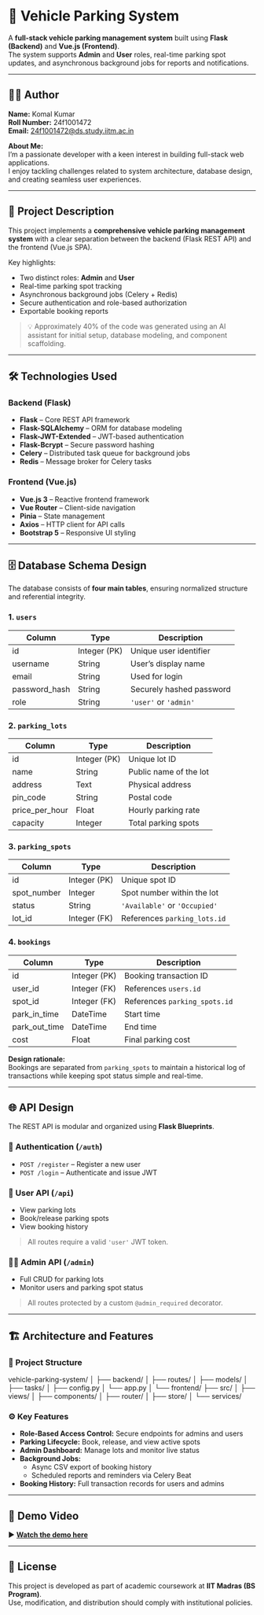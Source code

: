# 🚗 Vehicle Parking System

A **full-stack vehicle parking management system** built using **Flask (Backend)** and **Vue.js (Frontend)**.  
The system supports **Admin** and **User** roles, real-time parking spot updates, and asynchronous background jobs for reports and notifications.

---

## 👨‍💻 Author

**Name:** Komal Kumar  
**Roll Number:** 24f1001472  
**Email:** [24f1001472@ds.study.iitm.ac.in](mailto:24f1001472@ds.study.iitm.ac.in)  

**About Me:**  
I’m a passionate developer with a keen interest in building full-stack web applications.  
I enjoy tackling challenges related to system architecture, database design, and creating seamless user experiences.

---

## 📝 Project Description

This project implements a **comprehensive vehicle parking management system** with a clear separation between the backend (Flask REST API) and the frontend (Vue.js SPA).  

Key highlights:
- Two distinct roles: **Admin** and **User**
- Real-time parking spot tracking
- Asynchronous background jobs (Celery + Redis)
- Secure authentication and role-based authorization
- Exportable booking reports

> 💡 Approximately 40% of the code was generated using an AI assistant for initial setup, database modeling, and component scaffolding.

---

## 🛠️ Technologies Used

### Backend (Flask)
- **Flask** – Core REST API framework  
- **Flask-SQLAlchemy** – ORM for database modeling  
- **Flask-JWT-Extended** – JWT-based authentication  
- **Flask-Bcrypt** – Secure password hashing  
- **Celery** – Distributed task queue for background jobs  
- **Redis** – Message broker for Celery tasks  

### Frontend (Vue.js)
- **Vue.js 3** – Reactive frontend framework  
- **Vue Router** – Client-side navigation  
- **Pinia** – State management  
- **Axios** – HTTP client for API calls  
- **Bootstrap 5** – Responsive UI styling  

---

## 🗄️ Database Schema Design

The database consists of **four main tables**, ensuring normalized structure and referential integrity.

### 1. `users`
| Column | Type | Description |
|---------|------|-------------|
| id | Integer (PK) | Unique user identifier |
| username | String | User’s display name |
| email | String | Used for login |
| password_hash | String | Securely hashed password |
| role | String | `'user'` or `'admin'` |

### 2. `parking_lots`
| Column | Type | Description |
|---------|------|-------------|
| id | Integer (PK) | Unique lot ID |
| name | String | Public name of the lot |
| address | Text | Physical address |
| pin_code | String | Postal code |
| price_per_hour | Float | Hourly parking rate |
| capacity | Integer | Total parking spots |

### 3. `parking_spots`
| Column | Type | Description |
|---------|------|-------------|
| id | Integer (PK) | Unique spot ID |
| spot_number | Integer | Spot number within the lot |
| status | String | `'Available'` or `'Occupied'` |
| lot_id | Integer (FK) | References `parking_lots.id` |

### 4. `bookings`
| Column | Type | Description |
|---------|------|-------------|
| id | Integer (PK) | Booking transaction ID |
| user_id | Integer (FK) | References `users.id` |
| spot_id | Integer (FK) | References `parking_spots.id` |
| park_in_time | DateTime | Start time |
| park_out_time | DateTime | End time |
| cost | Float | Final parking cost |

**Design rationale:**  
Bookings are separated from `parking_spots` to maintain a historical log of transactions while keeping spot status simple and real-time.

---

## 🌐 API Design

The REST API is modular and organized using **Flask Blueprints**.

### 🔐 Authentication (`/auth`)
- `POST /register` – Register a new user  
- `POST /login` – Authenticate and issue JWT  

### 👤 User API (`/api`)
- View parking lots  
- Book/release parking spots  
- View booking history  
> All routes require a valid `'user'` JWT token.

### 🧑‍💼 Admin API (`/admin`)
- Full CRUD for parking lots  
- Monitor users and parking spot status  
> All routes protected by a custom `@admin_required` decorator.

---

## 🏗️ Architecture and Features

### 🧩 Project Structure
vehicle-parking-system/
│
├── backend/
│ ├── routes/
│ ├── models/
│ ├── tasks/
│ ├── config.py
│ └── app.py
│
└── frontend/
├── src/
│ ├── views/
│ ├── components/
│ ├── router/
│ ├── store/
│ └── services/


### ⚙️ Key Features
- **Role-Based Access Control:** Secure endpoints for admins and users  
- **Parking Lifecycle:** Book, release, and view active spots  
- **Admin Dashboard:** Manage lots and monitor live status  
- **Background Jobs:**
  - Async CSV export of booking history  
  - Scheduled reports and reminders via Celery Beat  
- **Booking History:** Full transaction records for users and admins  

---

## 🎥 Demo Video

▶️ **[Watch the demo here](https://drive.google.com/file/d/1-LRzg2nhqFBk73qizOass4SRWXo-pviQ/view?usp=sharing)**

---

## 📄 License

This project is developed as part of academic coursework at **IIT Madras (BS Program)**.  
Use, modification, and distribution should comply with institutional policies.
